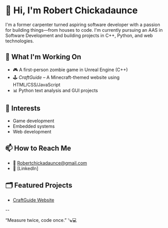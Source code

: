 # 👋 Hi, I'm Robert Chickadaunce

I'm a former carpenter turned aspiring software developer with a passion for building things—from houses to code. I'm currently pursuing an AAS in Software Development and building projects in C++, Python, and web technologies.

## 🔨 What I'm Working On
- 🎮 A first-person zombie game in Unreal Engine (C++)
- 🕹️ *CraftGuide* – A Minecraft-themed website using HTML/CSS/JavaScript
- 📊 Python text analysis and GUI projects

## 🧠 Interests
- Game development
- Embedded systems
- Web development

## 📫 How to Reach Me
- 📧 Robertchickadaunce@gmail.com
- 💼 [LinkedIn]

## 🗂️ Featured Projects
- [CraftGuide Website](https://github.com/Robert-Chickadaunce/CraftGuide)

--

“Measure twice, code once.” 🪚💻
